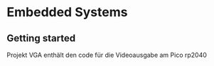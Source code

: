 # Embedded Systems

## Getting started

Projekt VGA enthält den code für die Videoausgabe am Pico rp2040